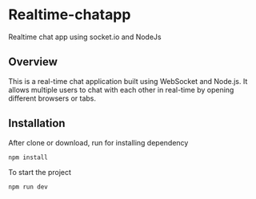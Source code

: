 # Realtime-chatapp
Realtime chat app using socket.io and NodeJs

## Overview
This is a real-time chat application built using WebSocket and Node.js.
It allows multiple users to chat with each other in real-time by opening different browsers or tabs.

## Installation
After clone or download, run for installing dependency
```npm
npm install
```
To start the project
```
npm run dev
```

